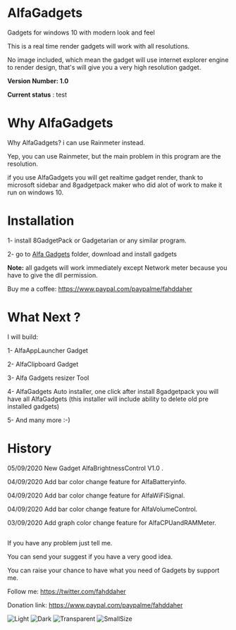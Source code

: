 # AlfaGadgets
Gadgets for windows 10 with modern look and feel

This is a real time render gadgets will work with all resolutions.

No image included, which mean the gadget will use internet explorer engine to render design, that's will give you a very high resolution gadget.

**Version Number: 1.0**

**Current status** : test

# Why AlfaGadgets

Why AlfaGadgets? i can use Rainmeter instead.

Yep, you can use Rainmeter, but the main problem in this program are the resolution.

if you use AlfaGadgets you will get realtime gadget render, thank to microsoft sidebar and 8gadgetpack maker who did alot of work to make it run on windows 10.


# Installation
1- install 8GadgetPack or Gadgetarian or any similar program.

2- go to [Alfa Gadgets](https://github.com/fahdd95/AlfaGadgets/tree/master/Alfa%20Gadgets) folder, download and install gadgets

**Note:** all gadgets will work immediately except Network meter because you have to give the dll permission.

Buy me a coffee:
https://www.paypal.com/paypalme/fahddaher


# What Next ?

I will build:

1- AlfaAppLauncher Gadget

2- AlfaClipboard Gadget

3- Alfa Gadgets resizer Tool

4- AlfaGadgets Auto installer, one click after install 8gadgetpack you will have all AlfaGadgets (this installer will include ability to delete old pre installed gadgets)

5- And many more :-)

# History


05/09/2020   New Gadget AlfaBrightnessControl V1.0 . 

04/09/2020   Add bar color change feature for AlfaBatteryinfo.

04/09/2020   Add bar color change feature for AlfaWiFiSignal.

04/09/2020   Add bar color change feature for AlfaVolumeControl.

03/09/2020   Add graph color change feature for AlfaCPUandRAMMeter.


##

If you have any problem just tell me.

You can send your suggest if you have a very good idea.

You can raise your chance to have what you need of Gadgets by support me. 


Follow me:
https://twitter.com/fahddaher

Donation link:
https://www.paypal.com/paypalme/fahddaher



![Light](https://github.com/fahdd95/AlfaGadgets/blob/master/Preview/Light.png)
![Dark](https://github.com/fahdd95/AlfaGadgets/blob/master/Preview/Dark.png)
![Transparent](https://github.com/fahdd95/AlfaGadgets/blob/master/Preview/Transparent.png)
![SmallSize](https://github.com/fahdd95/AlfaGadgets/blob/master/Preview/SmallSize.png)
